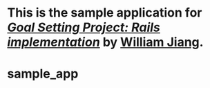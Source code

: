 
This is the sample application for
[*Goal Setting Project: Rails implementation*](http://localhost:3000/)
by [William Jiang](http://localhost.com:3000/).
=======
sample_app
==========

